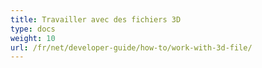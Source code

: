 ```yaml
---
title: Travailler avec des fichiers 3D
type: docs
weight: 10
url: /fr/net/developer-guide/how-to/work-with-3d-file/
---
```

